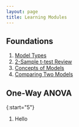 ```yaml
---
layout: page
title: Learning Modules
---
```


## Foundations
1. [Model Types](ModelTypes)
1. [2-Sample t-test Review](2TReview)
1. [Concepts of Models](ModelConcepts)
1. [Comparing Two Models](ModelComparison)

## One-Way ANOVA
{:start="5"}
1. Hello
